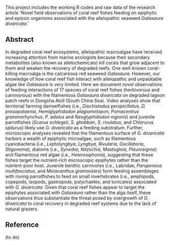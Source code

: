 This project includes the working R codes and raw data of the research article 'Novel field observations of coral reef fishes feeding on epiphytic and epizoic organisms associated with the allelopathic seaweed *Galaxaura divaricata*.'

## Abstract
In degraded coral reef ecosystems, allelopathic macroalgae have received increasing attention from marine ecologists because their secondary metabolites (also known as allelochemicals) kill corals that grow adjacent to them and weaken the recovery of degraded reefs. One well-known coral-killing macroalga is the calcareous red seaweed *Galaxaura*. However, our knowledge of how coral reef fish interact with allelopathic and unpalatable algae like *Galaxaura* is very limited. Here we document novel observations of feeding interactions of 17 species of coral reef fishes (herbivorous and carnivorous) with the filamentous *Galaxaura divaricata* on degraded lagoon patch reefs in Dongsha Atoll (South China Sea). Video analyses show that territorial farming damselfishes (i.e., *Dischistodus perspicillatus*, *D. prosopotaenia*, *Hemiglyphidodon plagiometopon*, *Pomacentrus grammorhynchus*, *P. adelus* and *Neoglyphidodon nigroris*) and juvenile parrotfishes (*Scarus schlegeli*, *S. ghobban*, *S. rivulatus*, and *Chlorurus spilurus*) likely use *G. divaricata* as a feeding substratum. Further, microscopic analyses revealed that the filamentous surface of *G. divaricata* harbors a wealth of epiphytic microalgae, such as filamentous cyanobacteria (i.e., *Leptolyngbya*, *Lyngbya*, *Rivularia*, *Oscillatoria*, *Stigonema*), diatoms (i.e., *Synedra*, *Nitzschia*, *Mastogloia*, *Pleurosigma*) and filamentous red algae (i.e., *Heterosiphonia*), suggesting that these fishes target the nutrient-rich microscopic epiphytes rather than the nutrient-poor host. Juvenile benthic carnivores (i.e., Labridae, *Parupeneus multifasciatus*, and *Meiacanthus grammistes*) form feeding assemblages with roving parrotfishes to feed on small invertebrates (i.e., amphipods, copepods, isopods, gastropods, polychaetes, and tunicates) associated with *G. divaricata*. Given that coral reef fishes appear to target the epiphytes associated with *Galaxaura* rather than the alga itself, these observations thus substantiate the threat posed by overgrowth of *G. divaricata* to coral recovery in degraded reef systems due to the lack of natural grazers.

## Reference
(to do)